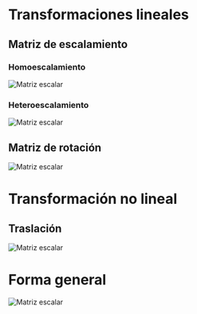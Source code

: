 # Transformaciones lineales

## Matriz de escalamiento

### Homoescalamiento
![Matriz escalar](https://latex.codecogs.com/png.image?%5Cdpi%7B300%7D%20%5Cbegin%7Bbmatrix%7De%20&%200%20%5C%5C0%20&%20e%20%5C%5C%5Cend%7Bbmatrix%7D)
### Heteroescalamiento
![Matriz escalar](https://latex.codecogs.com/png.image?%5Cdpi%7B300%7D%20%5Cbegin%7Bbmatrix%7De_x%20&%200%20%5C%5C0%20&%20e_y%20%5C%5C%5Cend%7Bbmatrix%7D)

## Matriz de rotación

![Matriz escalar](https://latex.codecogs.com/png.image?%5Cdpi%7B300%7D%20%5Cbegin%7Bbmatrix%7Dcos(%5Ctheta)%20&%20-sen(%5Ctheta)%20%5C%5Csen(%5Ctheta)%20&%20cos(%5Ctheta)%20%5C%5C%5Cend%7Bbmatrix%7D)

# Transformación no lineal

## Traslación
![Matriz escalar](https://latex.codecogs.com/png.image?%5Cdpi%7B300%7D%20(x,y)&plus;(T_x&plus;T_y))

# Forma general
![Matriz escalar](https://latex.codecogs.com/png.image?%5Cdpi%7B300%7D%20%5Cbegin%7Bbmatrix%7Da%20&%20b%20%5C%5Cc%20&%20d%20%5C%5C%5Cend%7Bbmatrix%7D(x,y)&plus;(T_x&plus;T_y))
